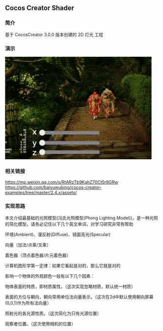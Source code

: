 ## Cocos Creator Shader

### 简介
基于 CocosCreator 3.0.0 版本创建的 2D 灯光 工程

### 演示
![image](../../gif/202202/2022022415.gif)

### 相关链接
https://mp.weixin.qq.com/s/RtARzTb9KahZ70Ct5r8GRw    
https://github.com/baiyuwubing/cocos-creator-examples/tree/master/2.4.x/assets/

### 实现思路

本文介绍最基础的光照模型(冯氏光照模型(Phong Lighting Model))，是一种光照的简化模型。请务必记住以下几个英文单词，对学习研究非常有帮助    

环境(Ambient)、漫反射(Diffuse)、镜面高光(Specular)    

向量（加法/点乘/叉乘）    

着色器（顶点着色器/片元着色器）    

计算机图形学第一定律：如果它看起是对的，那么它就是对的    

影响一个物体的外观颜色一般有以下几个因素：    

物体表面的特质，即材质属性。（这次实现忽略材质，默认统一材质）    

表面的方位与朝向，朝向常用单位法向量表示。（这次在2d中默认使用朝向屏幕(0,0,1)作为所有法向量）    

照射光的各光源性质。（这次简化为只有光源位置）    

观察者位置。（这次使用相机的位置）